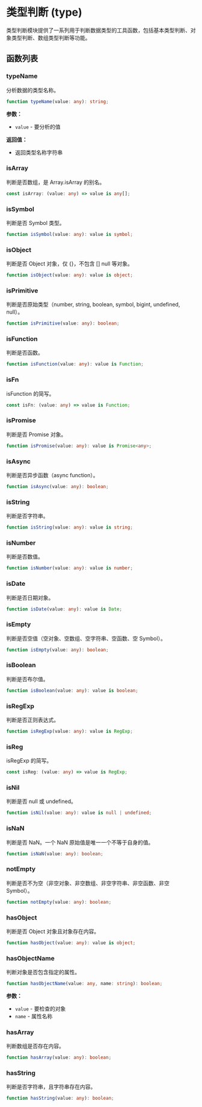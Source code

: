 # 类型判断 (type)

类型判断模块提供了一系列用于判断数据类型的工具函数，包括基本类型判断、对象类型判断、数组类型判断等功能。

## 函数列表

### typeName

分析数据的类型名称。

```typescript
function typeName(value: any): string;
```

**参数：**

-   `value` - 要分析的值

**返回值：**

-   返回类型名称字符串

### isArray

判断是否数组，是 Array.isArray 的别名。

```typescript
const isArray: (value: any) => value is any[];
```

### isSymbol

判断是否 Symbol 类型。

```typescript
function isSymbol(value: any): value is symbol;
```

### isObject

判断是否 Object 对象，仅 {}，不包含 [] null 等对象。

```typescript
function isObject(value: any): value is object;
```

### isPrimitive

判断是否原始类型（number, string, boolean, symbol, bigint, undefined, null）。

```typescript
function isPrimitive(value: any): boolean;
```

### isFunction

判断是否函数。

```typescript
function isFunction(value: any): value is Function;
```

### isFn

isFunction 的简写。

```typescript
const isFn: (value: any) => value is Function;
```

### isPromise

判断是否 Promise 对象。

```typescript
function isPromise(value: any): value is Promise<any>;
```

### isAsync

判断是否异步函数（async function）。

```typescript
function isAsync(value: any): boolean;
```

### isString

判断是否字符串。

```typescript
function isString(value: any): value is string;
```

### isNumber

判断是否数值。

```typescript
function isNumber(value: any): value is number;
```

### isDate

判断是否日期对象。

```typescript
function isDate(value: any): value is Date;
```

### isEmpty

判断是否空值（空对象、空数组、空字符串、空函数、空 Symbol）。

```typescript
function isEmpty(value: any): boolean;
```

### isBoolean

判断是否布尔值。

```typescript
function isBoolean(value: any): value is boolean;
```

### isRegExp

判断是否正则表达式。

```typescript
function isRegExp(value: any): value is RegExp;
```

### isReg

isRegExp 的简写。

```typescript
const isReg: (value: any) => value is RegExp;
```

### isNil

判断是否 null 或 undefined。

```typescript
function isNil(value: any): value is null | undefined;
```

### isNaN

判断是否 NaN。一个 NaN 原始值是唯一一个不等于自身的值。

```typescript
function isNaN(value: any): boolean;
```

### notEmpty

判断是否不为空（非空对象、非空数组、非空字符串、非空函数、非空 Symbol）。

```typescript
function notEmpty(value: any): boolean;
```

### hasObject

判断是否 Object 对象且对象存在内容。

```typescript
function hasObject(value: any): value is object;
```

### hasObjectName

判断对象是否包含指定的属性。

```typescript
function hasObjectName(value: any, name: string): boolean;
```

**参数：**

-   `value` - 要检查的对象
-   `name` - 属性名称

### hasArray

判断数组是否存在内容。

```typescript
function hasArray(value: any): boolean;
```

### hasString

判断是否字符串，且字符串存在内容。

```typescript
function hasString(value: any): boolean;
```
